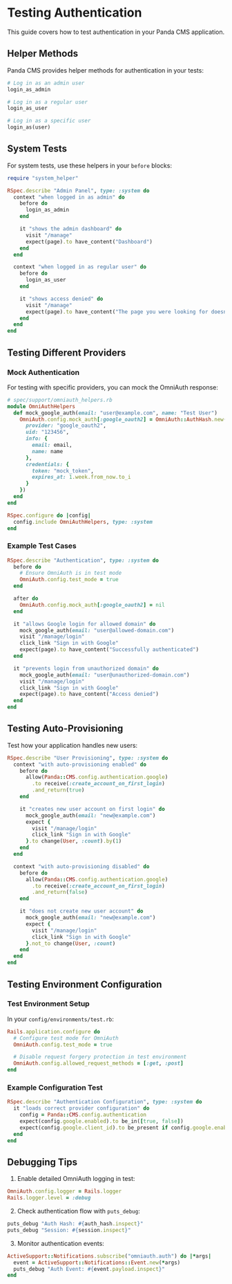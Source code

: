 # Testing Authentication

This guide covers how to test authentication in your Panda CMS application.

## Helper Methods

Panda CMS provides helper methods for authentication in your tests:

```ruby
# Log in as an admin user
login_as_admin

# Log in as a regular user
login_as_user

# Log in as a specific user
login_as(user)
```

## System Tests

For system tests, use these helpers in your `before` blocks:

```ruby
require "system_helper"

RSpec.describe "Admin Panel", type: :system do
  context "when logged in as admin" do
    before do
      login_as_admin
    end

    it "shows the admin dashboard" do
      visit "/manage"
      expect(page).to have_content("Dashboard")
    end
  end

  context "when logged in as regular user" do
    before do
      login_as_user
    end

    it "shows access denied" do
      visit "/manage"
      expect(page).to have_content("The page you were looking for doesn't exist")
    end
  end
end
```

## Testing Different Providers

### Mock Authentication

For testing with specific providers, you can mock the OmniAuth response:

```ruby
# spec/support/omniauth_helpers.rb
module OmniAuthHelpers
  def mock_google_auth(email: "user@example.com", name: "Test User")
    OmniAuth.config.mock_auth[:google_oauth2] = OmniAuth::AuthHash.new({
      provider: "google_oauth2",
      uid: "123456",
      info: {
        email: email,
        name: name
      },
      credentials: {
        token: "mock_token",
        expires_at: 1.week.from_now.to_i
      }
    })
  end
end

RSpec.configure do |config|
  config.include OmniAuthHelpers, type: :system
end
```

### Example Test Cases

```ruby
RSpec.describe "Authentication", type: :system do
  before do
    # Ensure OmniAuth is in test mode
    OmniAuth.config.test_mode = true
  end

  after do
    OmniAuth.config.mock_auth[:google_oauth2] = nil
  end

  it "allows Google login for allowed domain" do
    mock_google_auth(email: "user@allowed-domain.com")
    visit "/manage/login"
    click_link "Sign in with Google"
    expect(page).to have_content("Successfully authenticated")
  end

  it "prevents login from unauthorized domain" do
    mock_google_auth(email: "user@unauthorized-domain.com")
    visit "/manage/login"
    click_link "Sign in with Google"
    expect(page).to have_content("Access denied")
  end
end
```

## Testing Auto-Provisioning

Test how your application handles new users:

```ruby
RSpec.describe "User Provisioning", type: :system do
  context "with auto-provisioning enabled" do
    before do
      allow(Panda::CMS.config.authentication.google)
        .to receive(:create_account_on_first_login)
        .and_return(true)
    end

    it "creates new user account on first login" do
      mock_google_auth(email: "new@example.com")
      expect {
        visit "/manage/login"
        click_link "Sign in with Google"
      }.to change(User, :count).by(1)
    end
  end

  context "with auto-provisioning disabled" do
    before do
      allow(Panda::CMS.config.authentication.google)
        .to receive(:create_account_on_first_login)
        .and_return(false)
    end

    it "does not create new user account" do
      mock_google_auth(email: "new@example.com")
      expect {
        visit "/manage/login"
        click_link "Sign in with Google"
      }.not_to change(User, :count)
    end
  end
end
```

## Testing Environment Configuration

### Test Environment Setup

In your `config/environments/test.rb`:

```ruby
Rails.application.configure do
  # Configure test mode for OmniAuth
  OmniAuth.config.test_mode = true

  # Disable request forgery protection in test environment
  OmniAuth.config.allowed_request_methods = [:get, :post]
end
```

### Example Configuration Test

```ruby
RSpec.describe "Authentication Configuration", type: :system do
  it "loads correct provider configuration" do
    config = Panda::CMS.config.authentication
    expect(config.google.enabled).to be_in([true, false])
    expect(config.google.client_id).to be_present if config.google.enabled
  end
end
```

## Debugging Tips

1. Enable detailed OmniAuth logging in test:
```ruby
OmniAuth.config.logger = Rails.logger
Rails.logger.level = :debug
```

2. Check authentication flow with `puts_debug`:
```ruby
puts_debug "Auth Hash: #{auth_hash.inspect}"
puts_debug "Session: #{session.inspect}"
```

3. Monitor authentication events:
```ruby
ActiveSupport::Notifications.subscribe("omniauth.auth") do |*args|
  event = ActiveSupport::Notifications::Event.new(*args)
  puts_debug "Auth Event: #{event.payload.inspect}"
end
```

